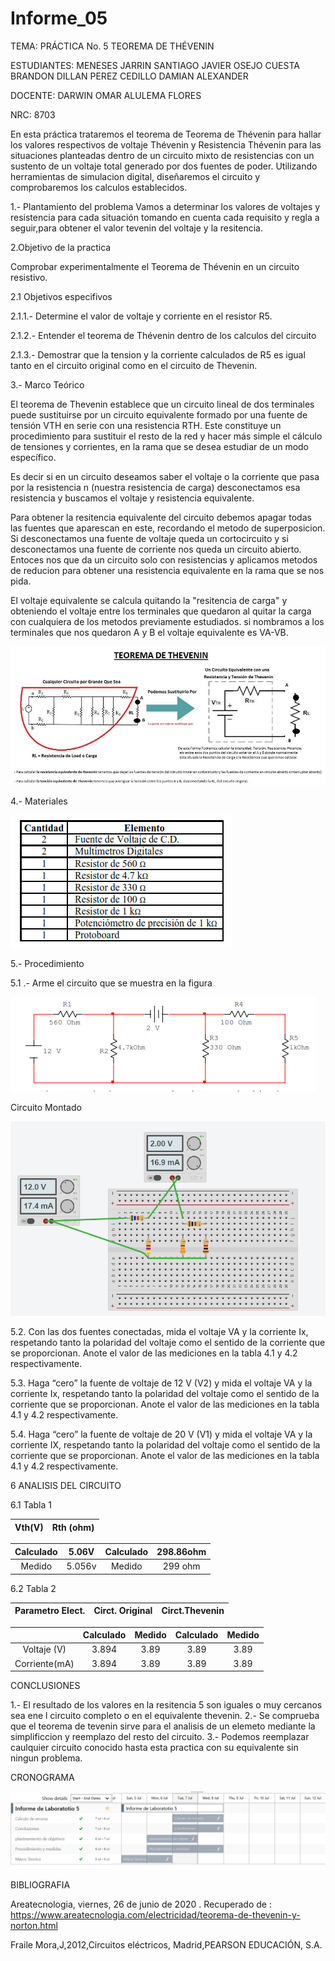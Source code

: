 # Informe_05
TEMA: PRÁCTICA No. 5 TEOREMA DE THÉVENIN

ESTUDIANTES:  MENESES JARRIN SANTIAGO JAVIER OSEJO CUESTA BRANDON DILLAN PEREZ CEDILLO DAMIAN ALEXANDER 
    
DOCENTE: DARWIN OMAR ALULEMA FLORES 
 
NRC:  8703

En esta práctica trataremos el teorema de Teorema de Thévenin para hallar los valores respectivos de voltaje Thévenin y Resistencia Thévenin para las situaciones planteadas dentro de un circuito mixto de resistencias con un sustento de un voltaje total generado por dos fuentes de poder. Utilizando herramientas de simulacion digital, diseñaremos el circuito y comprobaremos los calculos establecidos.

1.- Plantamiento del problema
Vamos a determinar los valores de voltajes y resistencia para cada situación tomando en cuenta cada requisito y regla a seguir,para obtener el valor tevenin del voltaje y la resitencia.

2.Objetivo de la practica

Comprobar experimentalmente el Teorema de Thévenin en un circuito resistivo.

2.1 Objetivos especifivos 

2.1.1.- Determine el valor de voltaje y corriente en el resistor R5.

2.1.2.- Entender el teorema de Thévenin dentro de los calculos del circuito

2.1.3.- Demostrar que la tension y la corriente calculados de R5 es igual tanto en el circuito original como en el circuito de Thevenin.

3.- Marco Teórico

El teorema de Thevenin establece que un circuito lineal de dos terminales puede sustituirse por un circuito equivalente formado por una fuente de tensión VTH en serie con una resistencia RTH. Este constituye un procedimiento para sustituir el resto de la red y hacer más simple el cálculo de tensiones y corrientes, en la rama que se desea estudiar de un modo específico. 

Es decir si en un circuito deseamos saber el voltaje o la corriente que pasa por la resistencia n (nuestra resistencia de carga) desconectamos esa resistencia y buscamos el voltaje y resistencia equivalente.

Para obtener la resitencia equivalente del circuito debemos apagar todas las fuentes que aparescan en este, recordando el metodo de superposicion. Si desconectamos una fuente de voltaje queda un cortocircuito y si desconectamos una fuente de corriente nos queda un circuito abierto. Entoces nos que da un circuito solo con resistencias y aplicamos metodos de reducion para obtener una resistencia equivalente en la rama que se nos pida.

El voltaje equivalente se calcula quitando la "resitencia de carga" y obteniendo el voltaje entre los terminales que quedaron al quitar la carga con cualquiera de los metodos previamente estudiados. si nombramos a los terminales que nos quedaron A y B el voltaje equivalente es VA-VB.

![Teorema](https://github.com/Damian-A-Perez/Informe_05/blob/master/Img/teorema-de-thevenin.jpg)


4.- Materiales 

![materiales](https://github.com/Damian-A-Perez/Informe_05/blob/master/Img/L5%20MATERIALES.png)

5.- Procedimiento

5.1 .- Arme el circuito que se muestra en la figura

![circuito](https://github.com/Damian-A-Perez/Informe_05/blob/master/Img/circuito%20base.png)

Circuito Montado

![C2](https://github.com/Damian-A-Perez/Informe_05/blob/master/Img/circuito%20montado%20l5.png)

5.2. Con las dos fuentes conectadas, mida el voltaje VA y la corriente Ix, respetando tanto la polaridad del voltaje como el sentido de la corriente que se proporcionan. Anote el valor de las mediciones en la tabla 4.1 y 4.2 respectivamente.

5.3. Haga “cero” la fuente de voltaje de 12 V (V2) y mida el voltaje VA y la corriente Ix, respetando tanto la polaridad del voltaje como el sentido de la corriente que se proporcionan. Anote el valor de las mediciones en la tabla 4.1 y 4.2 respectivamente. 

5.4. Haga “cero” la fuente de voltaje de 20 V (V1) y mida el voltaje VA y la corriente IX, respetando tanto la polaridad del voltaje como el sentido de la corriente que se proporcionan. Anote el valor de las mediciones en la tabla 4.1 y 4.2 respectivamente. 

6 ANALISIS DEL CIRCUITO

6.1 Tabla 1

| Vth(V)| Rth (ohm)| 
|  :---:|  :---: | 

|Calculado| 5.06V |Calculado| 298.86ohm|
|  :---:  | :---:  | :---:   |:---:     |
|Medido   | 5.056v |Medido   | 299 ohm  |


6.2 Tabla 2

| Parametro Elect.| Circt. Original| Circt.Thevenin| 
|  :---:|  :---: |   :---: | 

|        |Calculado| Medido |Calculado| Medido |
|:---: |  :---:  | :---:  | :---:   |:---:     |
|Voltaje (V)  | 3.894 | 3.89   | 3.89  | 3.89   |
|Corriente(mA)| 3.894 | 3.89   | 3.89  | 3.89   |

CONCLUSIONES
    
1.- El resultado de los valores en la resitencia 5 son iguales o muy cercanos sea ene l circuito completo o en el equivalente thevenin.
2.- Se comprueba que el teorema de tevenin sirve para el analisis de un elemeto mediante la simplificcion y reemplazo del resto del circuito.
3.- Podemos reemplazar caulquier circuito conocido hasta esta practica con su equivalente sin ningun problema.

CRONOGRAMA

![time line](https://github.com/Damian-A-Perez/Informe_05/blob/master/Img/crono%20L5.png)



BIBLIOGRAFIA

Areatecnologia, viernes, 26 de junio de 2020 . Recuperado de : https://www.areatecnologia.com/electricidad/teorema-de-thevenin-y-norton.html

Fraile Mora,J,2012,Circuitos eléctricos, Madrid,PEARSON EDUCACIÓN, S.A.


